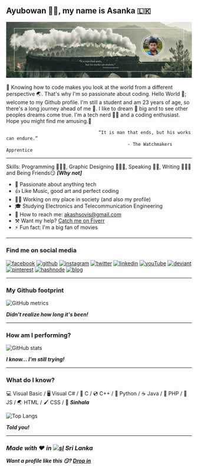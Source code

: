 ## Ayubowan 🙏🏾, my name is Asanka 🇱🇰

![I'm a tech nerd and a coding enthusiast](https://github.com/asankaSovis/asankaSovis/blob/main/cover.png)

🤔 Knowing how to code makes you look at the world from a different perspective 🌏. That's why I'm so passionate about coding. Hello World 👋; welcome to my Github profile. I'm still a student and am 23 years of age, so there's a long journey ahead of me 🙆. I like to dream 💬 big and to see other peoples dreams come true. I'm a tech nerd 🐱‍💻 and a coding enthusiast. Hope you might find me amusing.🤩

                                       “It is man that ends, but his works can endure.”
                                                  - The Watchmakers Apprentice

---

Skills: Programming 🧑🏾‍💻, Graphic Designing 🧑🏾‍🎨, Speaking 💁🏾, Writing 🧑🏾‍🏫 and Being Friends😏 ***[Why not]***

- 🤗 Passionate about anything tech
- 👍 Like Music, good art and perfect coding
- 👷🏾 Working on my place in society (and also my profile) 
- 🎓 Studying Electronics and Telecommunication Engineering 
- 📧 How to reach me: akashsovis@gmail.com
- ⚒️ Want my help? [Catch me on Fiverr](https://www.fiverr.com/akashsovis) 
- ⚡ Fun fact: I'm a big fan of movies

---

### Find me on social media

[<img src='https://github.com/asankaSovis/asankaSovis/blob/main/facebook.svg' alt='facebook' height='30'>](https://www.facebook.com/artist.artist.98) [<img src='https://github.com/asankaSovis/asankaSovis/blob/main/github.svg' alt='github' height='30'>](https://github.com/asankaSovis)  [<img src='https://github.com/asankaSovis/asankaSovis/blob/main/instagram.svg' alt='instagram' height='30'>](https://www.instagram.com/asankaakashsovis/)  [<img src='https://github.com/asankaSovis/asankaSovis/blob/main/twitter.svg' alt='twitter' height='30'>](https://twitter.com/AsankaSovis)  [<img src='https://github.com/asankaSovis/asankaSovis/blob/main/linkedin.svg' alt='linkedin' height='30'>](https://www.linkedin.com/in/asanka-sovis/)  [<img src='https://github.com/asankaSovis/asankaSovis/blob/main/youtube.svg' alt='youTube' height='30'>](https://www.youtube.com/c/AKASHSOVIS/) 
[<img src='https://github.com/asankaSovis/asankaSovis/blob/main/deviant.svg' alt='deviant' height='30'>](https://www.deviantart.com/asanka98)  [<img src='https://github.com/asankaSovis/asankaSovis/blob/main/pin.svg' alt='pinterest' height='30'>](https://www.pinterest.com/asankasovis)     [<img src='https://github.com/asankaSovis/asankaSovis/blob/main/hashnode.png' alt='hashnode' height='28'>](https://asanka.hashnode.dev/)     [<img src='https://github.com/asankaSovis/asankaSovis/blob/main/blog.svg' alt='blog' height='28'>](https://asanka-sovis.blogspot.com/)

---

### My Github footprint
![GitHub metrics](https://metrics.lecoq.io/asankaSovis)

***Didn't realize how long it's been!***

---

### How am I performing?
![GitHub stats](https://github-readme-stats.vercel.app/api?username=asankaSovis&show_icons=true&count_private=true&theme=merko)

***I know... I'm still trying!***

---

### What do I know?

💻 Visual Basic / 🖥️ Visual C# / 💾 C / 💿 C++ / 🐍 Python / ☕ Java / 🐘 PHP / 📜 JS / 🌏 HTML / 🖌️ CSS / 💬 ***Sinhala***

![Top Langs](https://github-readme-stats.vercel.app/api/top-langs?username=asankaSovis&layout=compact&count_private=true&theme=merko)

***Told you!***

---

### ***Made with ❤️ in [<img src='https://github.com/asankaSovis/asankaSovis/blob/main/lion.svg' alt='sl' height='20'>](https://github.com/asankaSovis/asankaSovis/blob/main/lion.svg "Sri Lanka") Sri Lanka***

***Want a profile like this 😏? [Drop in](https://www.fiverr.com/s2/e49d0013dd)***
